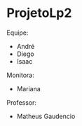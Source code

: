# ProjetoLp2
Equipe:

 - André
 - Diego
 - Isaac
 
Monitora:

 - Mariana

Professor:
 - Matheus Gaudencio
